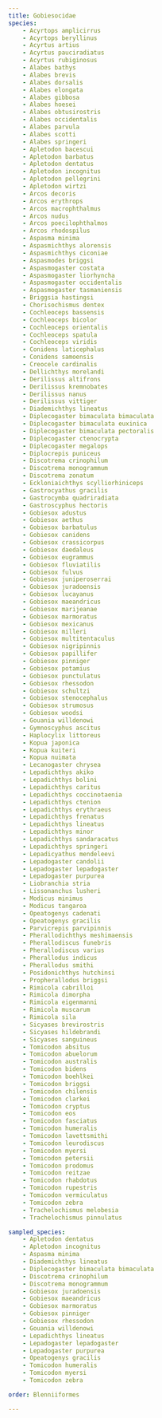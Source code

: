 ```yaml
---
title: Gobiesocidae
species:
    - Acyrtops amplicirrus
    - Acyrtops beryllinus
    - Acyrtus artius
    - Acyrtus pauciradiatus
    - Acyrtus rubiginosus
    - Alabes bathys
    - Alabes brevis
    - Alabes dorsalis
    - Alabes elongata
    - Alabes gibbosa
    - Alabes hoesei
    - Alabes obtusirostris
    - Alabes occidentalis
    - Alabes parvula
    - Alabes scotti
    - Alabes springeri
    - Apletodon bacescui
    - Apletodon barbatus
    - Apletodon dentatus
    - Apletodon incognitus
    - Apletodon pellegrini
    - Apletodon wirtzi
    - Arcos decoris
    - Arcos erythrops
    - Arcos macrophthalmus
    - Arcos nudus
    - Arcos poecilophthalmos
    - Arcos rhodospilus
    - Aspasma minima
    - Aspasmichthys alorensis
    - Aspasmichthys ciconiae
    - Aspasmodes briggsi
    - Aspasmogaster costata
    - Aspasmogaster liorhyncha
    - Aspasmogaster occidentalis
    - Aspasmogaster tasmaniensis
    - Briggsia hastingsi
    - Chorisochismus dentex
    - Cochleoceps bassensis
    - Cochleoceps bicolor
    - Cochleoceps orientalis
    - Cochleoceps spatula
    - Cochleoceps viridis
    - Conidens laticephalus
    - Conidens samoensis
    - Creocele cardinalis
    - Dellichthys morelandi
    - Derilissus altifrons
    - Derilissus kremnobates
    - Derilissus nanus
    - Derilissus vittiger
    - Diademichthys lineatus
    - Diplecogaster bimaculata bimaculata
    - Diplecogaster bimaculata euxinica
    - Diplecogaster bimaculata pectoralis
    - Diplecogaster ctenocrypta
    - Diplecogaster megalops
    - Diplocrepis puniceus
    - Discotrema crinophilum
    - Discotrema monogrammum
    - Discotrema zonatum
    - Eckloniaichthys scylliorhiniceps
    - Gastrocyathus gracilis
    - Gastrocymba quadriradiata
    - Gastroscyphus hectoris
    - Gobiesox adustus
    - Gobiesox aethus
    - Gobiesox barbatulus
    - Gobiesox canidens
    - Gobiesox crassicorpus
    - Gobiesox daedaleus
    - Gobiesox eugrammus
    - Gobiesox fluviatilis
    - Gobiesox fulvus
    - Gobiesox juniperoserrai
    - Gobiesox juradoensis
    - Gobiesox lucayanus
    - Gobiesox maeandricus
    - Gobiesox marijeanae
    - Gobiesox marmoratus
    - Gobiesox mexicanus
    - Gobiesox milleri
    - Gobiesox multitentaculus
    - Gobiesox nigripinnis
    - Gobiesox papillifer
    - Gobiesox pinniger
    - Gobiesox potamius
    - Gobiesox punctulatus
    - Gobiesox rhessodon
    - Gobiesox schultzi
    - Gobiesox stenocephalus
    - Gobiesox strumosus
    - Gobiesox woodsi
    - Gouania willdenowi
    - Gymnoscyphus ascitus
    - Haplocylix littoreus
    - Kopua japonica
    - Kopua kuiteri
    - Kopua nuimata
    - Lecanogaster chrysea
    - Lepadichthys akiko
    - Lepadichthys bolini
    - Lepadichthys caritus
    - Lepadichthys coccinotaenia
    - Lepadichthys ctenion
    - Lepadichthys erythraeus
    - Lepadichthys frenatus
    - Lepadichthys lineatus
    - Lepadichthys minor
    - Lepadichthys sandaracatus
    - Lepadichthys springeri
    - Lepadicyathus mendeleevi
    - Lepadogaster candolii
    - Lepadogaster lepadogaster
    - Lepadogaster purpurea
    - Liobranchia stria
    - Lissonanchus lusheri
    - Modicus minimus
    - Modicus tangaroa
    - Opeatogenys cadenati
    - Opeatogenys gracilis
    - Parvicrepis parvipinnis
    - Pherallodichthys meshimaensis
    - Pherallodiscus funebris
    - Pherallodiscus varius
    - Pherallodus indicus
    - Pherallodus smithi
    - Posidonichthys hutchinsi
    - Propherallodus briggsi
    - Rimicola cabrilloi
    - Rimicola dimorpha
    - Rimicola eigenmanni
    - Rimicola muscarum
    - Rimicola sila
    - Sicyases brevirostris
    - Sicyases hildebrandi
    - Sicyases sanguineus
    - Tomicodon absitus
    - Tomicodon abuelorum
    - Tomicodon australis
    - Tomicodon bidens
    - Tomicodon boehlkei
    - Tomicodon briggsi
    - Tomicodon chilensis
    - Tomicodon clarkei
    - Tomicodon cryptus
    - Tomicodon eos
    - Tomicodon fasciatus
    - Tomicodon humeralis
    - Tomicodon lavettsmithi
    - Tomicodon leurodiscus
    - Tomicodon myersi
    - Tomicodon petersii
    - Tomicodon prodomus
    - Tomicodon reitzae
    - Tomicodon rhabdotus
    - Tomicodon rupestris
    - Tomicodon vermiculatus
    - Tomicodon zebra
    - Trachelochismus melobesia
    - Trachelochismus pinnulatus

sampled_species:
    - Apletodon dentatus
    - Apletodon incognitus
    - Aspasma minima
    - Diademichthys lineatus
    - Diplecogaster bimaculata bimaculata
    - Discotrema crinophilum
    - Discotrema monogrammum
    - Gobiesox juradoensis
    - Gobiesox maeandricus
    - Gobiesox marmoratus
    - Gobiesox pinniger
    - Gobiesox rhessodon
    - Gouania willdenowi
    - Lepadichthys lineatus
    - Lepadogaster lepadogaster
    - Lepadogaster purpurea
    - Opeatogenys gracilis
    - Tomicodon humeralis
    - Tomicodon myersi
    - Tomicodon zebra

order: Blenniiformes

---
```

